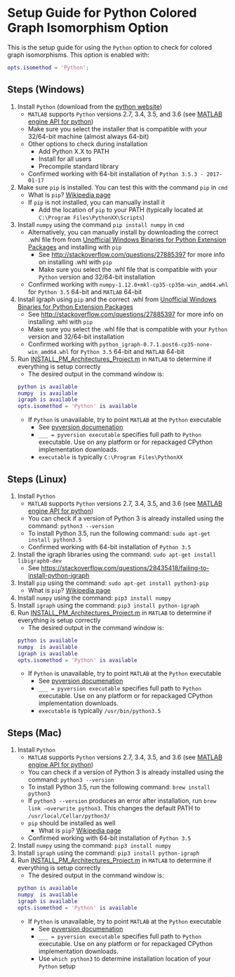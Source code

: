 # Setup Guide for Python Colored Graph Isomorphism Option 

This is the setup guide for using the `Python` option to check for colored graph isomorphisms. This option is enabled with:
```matlab
opts.isomethod = 'Python';
```
## Steps (Windows)
1. Install `Python` (download from the [python website](https://www.python.org/downloads/windows/))
	- `MATLAB` supports `Python` versions 2.7, 3.4, 3.5, and 3.6 (see [MATLAB engine API for python](https://www.mathworks.com/help/matlab/matlab-engine-for-python.html))
	- Make sure you select the installer that is compatible with your 32/64-bit machine (almost always 64-bit)
	- Other options to check during installation
		- Add Python X.X to PATH
		- Install for all users
		- Precompile standard library
	- Confirmed working with 64-bit installation of `Python 3.5.3 - 2017-01-17` 
2. Make sure `pip` is installed. You can test this with the command `pip` in `cmd`
	- What is `pip`? [Wikipedia page](https://en.wikipedia.org/wiki/Pip_(package_manager))
	- If `pip` is not installed, you can manually install it
		- Add the location of `pip` to your PATH (typically located at `C:\Program Files\PythonXX\Scripts`)
3. Install `numpy` using the command `pip install numpy` in `cmd`
	- Alternatively, you can manually install by downloading the correct .whl file from from [Unofficial Windows Binaries for Python Extension Packages](http://www.lfd.uci.edu/~gohlke/pythonlibs/#numpy) and installing with `pip`
		- See http://stackoverflow.com/questions/27885397 for more info on installing .whl with `pip`
		- Make sure you select the .whl file that is compatible with your `Python` version and 32/64-bit installation
	- Confirmed working with `numpy-1.12.0+mkl-cp35-cp35m-win_amd64.whl` for `Python 3.5` 64-bit and `MATLAB` 64-bit
4. Install igraph using `pip` and the correct .whl from [Unofficial Windows Binaries for Python Extension Packages](http://www.lfd.uci.edu/~gohlke/pythonlibs/#python-igraph)
	- See http://stackoverflow.com/questions/27885397 for more info on installing .whl with `pip`
	- Make sure you select the .whl file that is compatible with your `Python` version and 32/64-bit installation
	- Confirmed working with `python_igraph-0.7.1.post6-cp35-none-win_amd64.whl` for `Python 3.5` 64-bit and `MATLAB` 64-bit
5. Run [INSTALL_PM_Architectures_Project.m](https://github.com/danielrherber/pm-architectures-project/blob/master/INSTALL_PM_Architectures_Project.m) in `MATLAB` to determine if everything is setup correctly
	- The desired output in the command window is:
	```MATLAB
	python is available
	numpy  is available
	igraph is available
	opts.isomethod = 'Python' is available
	```
	- If `Python` is unavailable, try to point `MATLAB` at the `Python` executable
		- See [pyversion documenation](https://www.mathworks.com/help/`MATLAB`/ref/pyversion.html)
		- `___ = pyversion executable` specifies full path to `Python` executable. Use on any platform or for repackaged CPython implementation downloads.
		- `executable` is typically `C:\Program Files\PythonXX`

## Steps (Linux)

1. Install `Python`
	- `MATLAB` supports `Python` versions 2.7, 3.4, 3.5, and 3.6 (see [MATLAB engine API for python](https://www.mathworks.com/help/matlab/matlab-engine-for-python.html))
	- You can check if a version of Python 3 is already installed using the command: `python3 --version`
	- To install Python 3.5, run the following command: `sudo apt-get install python3.5`
	- Confirmed working with 64-bit installation of `Python 3.5` 
2. Install the igraph libraries using the command: `sudo apt-get install libigraph0-dev`
	- See https://stackoverflow.com/questions/28435418/failing-to-install-python-igraph
3. Install `pip` using the command: `sudo apt-get install python3-pip`
	- What is `pip`? [Wikipedia page](https://en.wikipedia.org/wiki/Pip_(package_manager))
4. Install `numpy` using the command: `pip3 install numpy`
5. Install `igraph` using the command: `pip3 install python-igraph`
6. Run [INSTALL_PM_Architectures_Project.m](https://github.com/danielrherber/pm-architectures-project/blob/master/INSTALL_PM_Architectures_Project.m) in `MATLAB` to determine if everything is setup correctly
	- The desired output in the command window is:
	```MATLAB
	python is available
	numpy  is available
	igraph is available
	opts.isomethod = 'Python' is available
	```
	- If `Python` is unavailable, try to point `MATLAB` at the `Python` executable
		- See [pyversion documenation](https://www.mathworks.com/help/matlab/ref/pyversion.html)
		- `___ = pyversion executable` specifies full path to `Python` executable. Use on any platform or for repackaged CPython implementation downloads.
		- `executable` is typically `/usr/bin/python3.5`

## Steps (Mac)

1. Install `Python`
	- `MATLAB` supports `Python` versions 2.7, 3.4, 3.5, and 3.6 (see [MATLAB engine API for python](https://www.mathworks.com/help/matlab/matlab-engine-for-python.html))
	- You can check if a version of Python 3 is already installed using the command: `python3 --version`
	- To install Python 3.5, run the following command: `brew install python3`
	- If `python3 --version` produces an error after installation, run `brew link —overwrite python3`. This changes the default PATH 
	to `/usr/local/Cellar/python3/`
	- `pip` should be installed as well
		- What is `pip`? [Wikipedia page](https://en.wikipedia.org/wiki/Pip_(package_manager))
	- Confirmed working with 64-bit installation of `Python 3.5` 
4. Install `numpy` using the command: `pip3 install numpy`
5. Install `igraph` using the command: `pip3 install python-igraph`
6. Run [INSTALL_PM_Architectures_Project.m](https://github.com/danielrherber/pm-architectures-project/blob/master/INSTALL_PM_Architectures_Project.m) in `MATLAB` to determine if everything is setup correctly
	- The desired output in the command window is:
	```MATLAB
	python is available
	numpy  is available
	igraph is available
	opts.isomethod = 'Python' is available
	```
	- If `Python` is unavailable, try to point `MATLAB` at the `Python` executable
		- See [pyversion documenation](https://www.mathworks.com/help/matlab/ref/pyversion.html)
		- `___ = pyversion executable` specifies full path to `Python` executable. Use on any platform or for repackaged CPython implementation downloads.
		- Use `which python3` to determine installation location of your `Python` setup